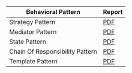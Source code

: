 | Behavioral Pattern              | Report                                                                                       |
| ------------------------------- | -------------------------------------------------------------------------------------------- |
| Strategy Pattern                | [PDF](https://drive.google.com/file/d/1ev9RnALR7F1jI3iBTlzloypjz_fuJeyH/view?usp=drive_link) |
| Mediator Pattern                | [PDF](https://drive.google.com/file/d/1ew0R7Hxwgy7Vb2kpjAUDNZOFO9w_t6Qo/view?usp=drive_link) |
| State Pattern                   | [PDF](https://drive.google.com/file/d/1ew8ATXM6Ds4TK1urRpJnbVnhAC2xX2o1/view?usp=drive_link) |
| Chain Of Responsibility Pattern | [PDF](https://drive.google.com/file/d/1ewio-1yNkp5iFwnomIFmTL5JT4FuK4Z6/view?usp=drive_link) |
| Template Pattern                | [PDF](https://drive.google.com/file/d/1f0yKimi0wnRncQlOKgMRP_IrXi4kA3a2/view?usp=drive_link) |
